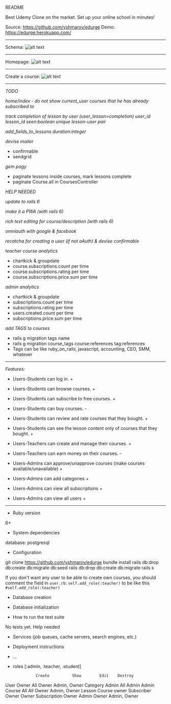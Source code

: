 README

Best Udemy Clone on the market. Set up your online school in minutes!

Source: https://github.com/yshmarov/edurge
Demo: https://edurge.herokuapp.com/

---

Schema: 
![alt text](https://imgur.com/PmwESin.png "Schema")

---

Homepage: 
![alt text](https://imgur.com/QJvjyJb.png "Homepage")

---

Create a course:
![alt text](https://imgur.com/e3AyIZO.png "Create a course")

---

*TODO*

*home/index - do not show current_user courses that he has already subscribed to*

*track completion of lesson by user (user_lesson=completion) user_id lesson_id seen:boolean unique lesson-user pair*

*add_fields_to_lessons duration:integer*

*devise mailer*
* confirmable
* sendgrid

*gem pagy*
* paginate lessons inside courses, mark lessons complete
* paginate Course.all in CoursesController

*HELP NEEDED*

*update to rails 6*

*make it a PWA (with rails 6)*

*rich text editing for course/description (with rails 6)*

*omniauth with google & facebook*

*recatcha for creating a user (if not oAuth) & devise confirmable*

*teacher course analytics*
* chartkick & groupdate
* course.subscriptions.count per time
* course.subscriptions.rating per time
* course.subscriptions.price.sum per time

*admin analytics*
* chartkick & groupdate
* subscriptions.count per time
* subscriptions.rating per time
* users.created.count per time
* subscriptions.price.sum per time

*add TAGS to courses*
* rails g migration tags name
* rails g migration course_tags course:references tag:references
* Tags can be like ruby_on_rails, javascript, accounting, CEO, SMM, whatever

---

*Features:*
* Users-Students can log in. +
* Users-Students can browse courses. +
* Users-Students can subscribe to free courses. +
* Users-Students can buy courses. -
* Users-Students can review and rate courses that they bought. +
* Users-Students can see the lesson content only of courses that they bought. +

* Users-Teachers can create and manage their courses. +
* Users-Teachers can earn money on  their courses. -

* Users-Admins can approve/unapprove courses (make courses available/unavailable) +
* Users-Admins can add categories +
* Users-Admins can view all subscriptions +
* Users-Admins can view all users +

---

* Ruby version

6+

* System dependencies

database: postgresql

* Configuration

git clone https://github.com/yshmarov/edurge
bundle install
rails db:drop db:create db:migrate db:seed
rails db:drop db:create db:migrate
rails s

If you don't want any user to be able to create own courses, you should comment the field in `user.rb`:
  `self.add_role(:teacher)`
to be like this
  `#self.add_role(:teacher)`

* Database creation

* Database initialization

* How to run the test suite

No tests yet. Help needed

* Services (job queues, cache servers, search engines, etc.)

* Deployment instructions

* ...

* roles [:admin, :teacher, :student]

        	    Create	        Show	    Edit	Destroy
User	        Owner	        All	        Owner	Admin, Owner
Category	    Admin	        All	        Admin	Admin
Course	        All	            All	        Owner	Admin, Owner
Lesson	        Course owner	Subscriber	Owner	Owner
Subscription	Owner	        Admin	    Owner	Admin, Owner

